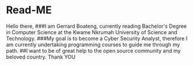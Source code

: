 # Read-ME
Hello there, 
###I am  Gerrard Boateng, currently reading Bachelor's Degree in Computer Science at the Kwame Nkrumah University of Science and Technology.
###My goal is to become a Cyber Security Analyst, therefore I am currently undertaking programming courses to guide me through my path.
##I want to be of great help to the open source community and my beloved country. Thank YOU
